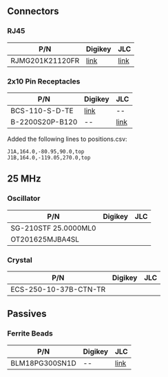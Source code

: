 
## Connectors

### RJ45

| P/N | Digikey | JLC
|--|--|--|
| RJMG201K21120FR | [link](https://www.digikey.com/en/products/detail/amphenol-cs-commercial-products/RJMG201K21120FR/13683222?s=N4IgTCBcDaIEoCkCyBxMAGAjAaTJzGAYnCALoC%2BQA) | [link](https://jlcpcb.com/partdetail/AmphenolICC-RJMG201K21120FR/C3179446)

### 2x10 Pin Receptacles

| P/N | Digikey | JLC
|--|--|--|
|BCS-110-S-D-TE|[link](https://www.digikey.com/en/products/detail/samtec-inc/BCS-110-S-D-TE/6629089)|--
|B-2200S20P-B120|--|[link](https://jlcpcb.com/partdetail/125694-B_2200S20PB120/C124419)

Added the following lines to positions.csv:
```
J1A,164.0,-80.95,90.0,top
J1B,164.0,-119.05,270.0,top
```

## 25 MHz

### Oscillator
| P/N | Digikey | JLC
|--|--|--|
|SG-210STF 25.0000ML0
|OT201625MJBA4SL

### Crystal
| P/N | Digikey | JLC
|--|--|--|
|ECS-250-10-37B-CTN-TR

## Passives

### Ferrite Beads
| P/N | Digikey | JLC
|--|--|--|
|BLM18PG300SN1D|--|[link](https://jlcpcb.com/partdetail/MurataElectronics-BLM18PG300SN1D/C17305)